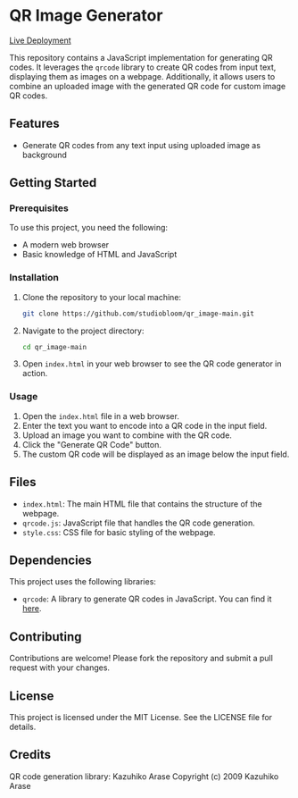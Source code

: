 
# QR Image Generator

[Live Deployment](https://studiobloom.github.io/qr_image-main/)

This repository contains a JavaScript implementation for generating QR codes. It leverages the `qrcode` library to create QR codes from input text, displaying them as images on a webpage. Additionally, it allows users to combine an uploaded image with the generated QR code for custom image QR codes.

## Features

- Generate QR codes from any text input using uploaded image as background

## Getting Started

### Prerequisites

To use this project, you need the following:

- A modern web browser
- Basic knowledge of HTML and JavaScript

### Installation

1. Clone the repository to your local machine:

   ```sh
   git clone https://github.com/studiobloom/qr_image-main.git
   ```

2. Navigate to the project directory:

   ```sh
   cd qr_image-main
   ```

3. Open `index.html` in your web browser to see the QR code generator in action.

### Usage

1. Open the `index.html` file in a web browser.
2. Enter the text you want to encode into a QR code in the input field.
3. Upload an image you want to combine with the QR code.
4. Click the "Generate QR Code" button.
5. The custom QR code will be displayed as an image below the input field.

## Files

- `index.html`: The main HTML file that contains the structure of the webpage.
- `qrcode.js`: JavaScript file that handles the QR code generation.
- `style.css`: CSS file for basic styling of the webpage.

## Dependencies

This project uses the following libraries:

- `qrcode`: A library to generate QR codes in JavaScript. You can find it [here](https://github.com/soldair/node-qrcode).

## Contributing

Contributions are welcome! Please fork the repository and submit a pull request with your changes.

## License
This project is licensed under the MIT License. See the LICENSE file for details.

## Credits
QR code generation library: Kazuhiko Arase
Copyright (c) 2009 Kazuhiko Arase

